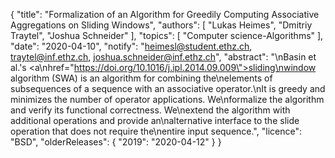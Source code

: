 {
    "title": "Formalization of an Algorithm for Greedily Computing Associative Aggregations on Sliding Windows",
    "authors": [
        "Lukas Heimes",
        "Dmitriy Traytel",
        "Joshua Schneider"
    ],
    "topics": [
        "Computer science-Algorithms"
    ],
    "date": "2020-04-10",
    "notify": "heimesl@student.ethz.ch, traytel@inf.ethz.ch, joshua.schneider@inf.ethz.ch",
    "abstract": "\nBasin et al.'s <a\nhref=\"https://doi.org/10.1016/j.ipl.2014.09.009\">sliding\nwindow algorithm (SWA)</a> is an algorithm for combining the\nelements of subsequences of a sequence with an associative operator.\nIt is greedy and minimizes the number of operator applications. We\nformalize the algorithm and verify its functional correctness. We\nextend the algorithm with additional operations and provide an\nalternative interface to the slide operation that does not require the\nentire input sequence.",
    "licence": "BSD",
    "olderReleases": {
        "2019": "2020-04-12"
    }
}